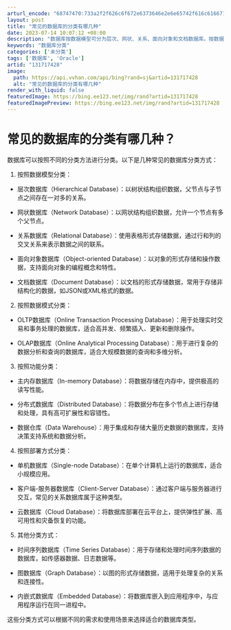 ```yaml
---
arturl_encode: "68747470:733a2f2f626c6f672e6373646e2e6e65742f616c616671712f:61727469636c652f64657461696c732f313331373137343238"
layout: post
title: "常见的数据库的分类有哪几种"
date: 2023-07-14 10:07:12 +08:00
description: "数据库按数据模型可分为层次、网状、关系、面向对象和文档数据库。按数据模式分为OLTP和OLAP数据库"
keywords: "数据库分类"
categories: ['未分类']
tags: ['数据库', 'Oracle']
artid: "131717428"
image:
  path: https://api.vvhan.com/api/bing?rand=sj&artid=131717428
  alt: "常见的数据库的分类有哪几种"
render_with_liquid: false
featuredImage: https://bing.ee123.net/img/rand?artid=131717428
featuredImagePreview: https://bing.ee123.net/img/rand?artid=131717428
---
```


# 常见的数据库的分类有哪几种？

数据库可以按照不同的分类方法进行分类。以下是几种常见的数据库分类方式：

1. 按照数据模型分类：
  
- 层次数据库（Hierarchical Database）：以树状结构组织数据，父节点与子节点之间存在一对多的关系。
  
- 网状数据库（Network Database）：以网状结构组织数据，允许一个节点有多个父节点。
  
- 关系数据库（Relational Database）：使用表格形式存储数据，通过行和列的交叉关系来表示数据之间的联系。
  
- 面向对象数据库（Object-oriented Database）：以对象的形式存储和操作数据，支持面向对象的编程概念和特性。
  
- 文档数据库（Document Database）：以文档的形式存储数据，常用于存储非结构化的数据，如JSON或XML格式的数据。

2. 按照数据模式分类：
  
- OLTP数据库（Online Transaction Processing Database）：用于处理实时交易和事务处理的数据库，适合高并发、频繁插入、更新和删除操作。
  
- OLAP数据库（Online Analytical Processing Database）：用于进行复杂的数据分析和查询的数据库，适合大规模数据的查询和多维分析。

3. 按照功能分类：
  
- 主内存数据库（In-memory Database）：将数据存储在内存中，提供极高的读写性能。
  
- 分布式数据库（Distributed Database）：将数据分布在多个节点上进行存储和处理，具有高可扩展性和容错性。
  
- 数据仓库（Data Warehouse）：用于集成和存储大量历史数据的数据库，支持决策支持系统和数据分析。

4. 按照部署方式分类：
  
- 单机数据库（Single-node Database）：在单个计算机上运行的数据库，适合小规模应用。
  
- 客户端-服务器数据库（Client-Server Database）：通过客户端与服务器进行交互，常见的关系数据库属于这种类型。
  
- 云数据库（Cloud Database）：将数据库部署在云平台上，提供弹性扩展、高可用性和灾备恢复的功能。

5. 其他分类方式：
  
- 时间序列数据库（Time Series Database）：用于存储和处理时间序列数据的数据库，如传感器数据、日志数据等。
  
- 图数据库（Graph Database）：以图的形式存储数据，适用于处理复杂的关系和连接性。
  
- 内嵌式数据库（Embedded Database）：将数据库嵌入到应用程序中，与应用程序运行在同一进程中。

这些分类方式可以根据不同的需求和使用场景来选择适合的数据库类型。